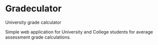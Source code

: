 # Gradeculator
University grade calculator 

Simple web application for University and College students for average assessment grade calculations.
